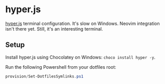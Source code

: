 # hyper.js

[hyper.js](https://github.com/zeit/hyper) terminal configuration. It's slow on Windows. Neovim integration isn't there yet. Still, it's an interesting terminal.

## Setup

Install hyper.js using Chocolatey on Windows: `choco install hyper -y`.

Run the following Powershell from your dotfiles root:

```ps1
provision/Set-DotfilesSymlinks.ps1
```

